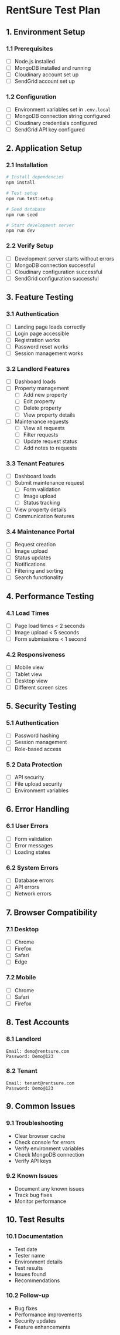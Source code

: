 # RentSure Test Plan

## 1. Environment Setup

### 1.1 Prerequisites
- [ ] Node.js installed
- [ ] MongoDB installed and running
- [ ] Cloudinary account set up
- [ ] SendGrid account set up

### 1.2 Configuration
- [ ] Environment variables set in `.env.local`
- [ ] MongoDB connection string configured
- [ ] Cloudinary credentials configured
- [ ] SendGrid API key configured

## 2. Application Setup

### 2.1 Installation
```bash
# Install dependencies
npm install

# Test setup
npm run test:setup

# Seed database
npm run seed

# Start development server
npm run dev
```

### 2.2 Verify Setup
- [ ] Development server starts without errors
- [ ] MongoDB connection successful
- [ ] Cloudinary configuration successful
- [ ] SendGrid configuration successful

## 3. Feature Testing

### 3.1 Authentication
- [ ] Landing page loads correctly
- [ ] Login page accessible
- [ ] Registration works
- [ ] Password reset works
- [ ] Session management works

### 3.2 Landlord Features
- [ ] Dashboard loads
- [ ] Property management
  - [ ] Add new property
  - [ ] Edit property
  - [ ] Delete property
  - [ ] View property details
- [ ] Maintenance requests
  - [ ] View all requests
  - [ ] Filter requests
  - [ ] Update request status
  - [ ] Add notes to requests

### 3.3 Tenant Features
- [ ] Dashboard loads
- [ ] Submit maintenance request
  - [ ] Form validation
  - [ ] Image upload
  - [ ] Status tracking
- [ ] View property details
- [ ] Communication features

### 3.4 Maintenance Portal
- [ ] Request creation
- [ ] Image upload
- [ ] Status updates
- [ ] Notifications
- [ ] Filtering and sorting
- [ ] Search functionality

## 4. Performance Testing

### 4.1 Load Times
- [ ] Page load times < 2 seconds
- [ ] Image upload < 5 seconds
- [ ] Form submissions < 1 second

### 4.2 Responsiveness
- [ ] Mobile view
- [ ] Tablet view
- [ ] Desktop view
- [ ] Different screen sizes

## 5. Security Testing

### 5.1 Authentication
- [ ] Password hashing
- [ ] Session management
- [ ] Role-based access

### 5.2 Data Protection
- [ ] API security
- [ ] File upload security
- [ ] Environment variables

## 6. Error Handling

### 6.1 User Errors
- [ ] Form validation
- [ ] Error messages
- [ ] Loading states

### 6.2 System Errors
- [ ] Database errors
- [ ] API errors
- [ ] Network errors

## 7. Browser Compatibility

### 7.1 Desktop
- [ ] Chrome
- [ ] Firefox
- [ ] Safari
- [ ] Edge

### 7.2 Mobile
- [ ] Chrome
- [ ] Safari
- [ ] Firefox

## 8. Test Accounts

### 8.1 Landlord
```
Email: demo@rentsure.com
Password: Demo@123
```

### 8.2 Tenant
```
Email: tenant@rentsure.com
Password: Demo@123
```

## 9. Common Issues

### 9.1 Troubleshooting
- Clear browser cache
- Check console for errors
- Verify environment variables
- Check MongoDB connection
- Verify API keys

### 9.2 Known Issues
- Document any known issues
- Track bug fixes
- Monitor performance

## 10. Test Results

### 10.1 Documentation
- Test date
- Tester name
- Environment details
- Test results
- Issues found
- Recommendations

### 10.2 Follow-up
- Bug fixes
- Performance improvements
- Security updates
- Feature enhancements 